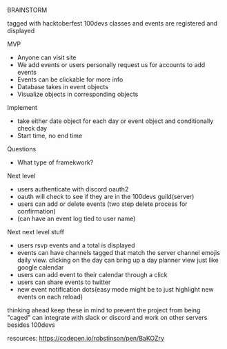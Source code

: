 BRAINSTORM

tagged with hacktoberfest
100devs classes and events are registered and displayed

MVP
- Anyone can visit site
- We add events or users personally request us for accounts to add events
- Events can be clickable for more info
- Database takes in event objects
- Visualize objects in corresponding objects

Implement
- take either date object for each day or event object and conditionally check day
- Start time, no end time

Questions 
- What type of framekwork?

Next level 

- users authenticate with discord oauth2 
- oauth will check to see if they are in the 100devs guild(server)
- users can add or delete events (two step delete process for confirmation)
- (can have an event log tied to user name)

Next next level stuff
- users rsvp events and a total is displayed
- events can have channels tagged that match the server channel emojis daily view. clicking on the day can bring up a day planner view just like google calendar
- users can add event to their calendar through a click
- users can share events to twitter
- new event notification dots(easy mode might be to just highlight new events on each reload)

thinking ahead
keep these in mind to prevent the project from being "caged"
can integrate with slack or discord and work on other servers besides 100devs

resources:
https://codepen.io/robstinson/pen/BaKOZry 
